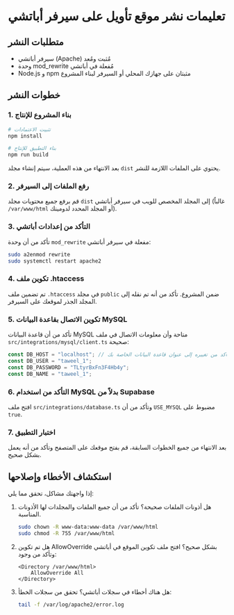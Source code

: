 
# تعليمات نشر موقع تأويل على سيرفر أباتشي

## متطلبات النشر

- سيرفر أباتشي (Apache) مُثبت ومُعد
- وحدة mod_rewrite مُفعلة في أباتشي
- Node.js و npm مثبتان على جهازك المحلي أو السيرفر لبناء المشروع

## خطوات النشر

### 1. بناء المشروع للإنتاج

```bash
# تثبيت الاعتمادات
npm install

# بناء التطبيق للإنتاج
npm run build
```

بعد الانتهاء من هذه العملية، سيتم إنشاء مجلد `dist` يحتوي على الملفات اللازمة للنشر.

### 2. رفع الملفات إلى السيرفر

قم برفع جميع محتويات مجلد `dist` إلى المجلد المخصص للويب في سيرفر أباتشي (غالباً `/var/www/html` أو المجلد المحدد لدومينك).

### 3. التأكد من إعدادات أباتشي

تأكد من أن وحدة `mod_rewrite` مفعلة في سيرفر أباتشي:

```bash
sudo a2enmod rewrite
sudo systemctl restart apache2
```

### 4. تكوين ملف .htaccess

تم تضمين ملف `.htaccess` في مجلد `public` ضمن المشروع. تأكد من أنه تم نقله إلى المجلد الجذر لموقعك على السيرفر.

### 5. تكوين الاتصال بقاعدة البيانات MySQL

تأكد من أن قاعدة البيانات MySQL متاحة وأن معلومات الاتصال في ملف `src/integrations/mysql/client.ts` صحيحة:

```javascript
const DB_HOST = "localhost"; // تأكد من تغييره إلى عنوان قاعدة البيانات الخاصة بك
const DB_USER = "taweel_1";
const DB_PASSWORD = "TLtyrBxFn3F4Hb4y";
const DB_NAME = "taweel_1";
```

### 6. التأكد من استخدام MySQL بدلاً من Supabase

افتح ملف `src/integrations/database.ts` وتأكد من أن `USE_MYSQL` مضبوط على `true`.

### 7. اختبار التطبيق

بعد الانتهاء من جميع الخطوات السابقة، قم بفتح موقعك على المتصفح وتأكد من أنه يعمل بشكل صحيح.

## استكشاف الأخطاء وإصلاحها

إذا واجهتك مشاكل، تحقق مما يلي:

1. هل أذونات الملفات صحيحة؟ تأكد من أن جميع الملفات والمجلدات لها الأذونات المناسبة.
   ```bash
   sudo chown -R www-data:www-data /var/www/html
   sudo chmod -R 755 /var/www/html
   ```

2. هل تم تكوين AllowOverride بشكل صحيح؟ افتح ملف تكوين الموقع في أباتشي وتأكد من وجود:
   ```
   <Directory /var/www/html>
       AllowOverride All
   </Directory>
   ```

3. هل هناك أخطاء في سجلات أباتشي؟ تحقق من سجلات الخطأ:
   ```bash
   tail -f /var/log/apache2/error.log
   ```
